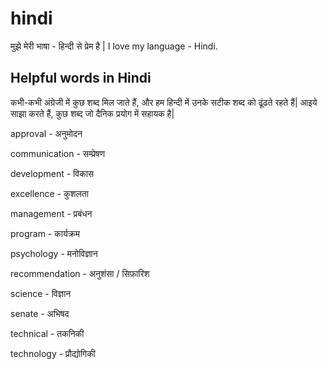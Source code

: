 # hindi
मुझे मेरी भाषा - हिन्दी से प्रेम है | I love my language - Hindi. 


## Helpful words in Hindi   

कभी-कभी अंग्रेजी में कुछ शब्द मिल जाते हैं, और हम हिन्दी में उनके सटीक शब्द को ढूंढते रहते हैं| आइये साझा करते हैं, कुछ शब्द जो दैनिक प्रयोग में सहायक है|  

approval - अनुमोदन 

communication - सम्प्रेषण 

development - विकास 

excellence - कुशलता 

management - प्रबंधन 

program - कार्यक्रम 

psychology - मनोविज्ञान 

recommendation - अनुशंसा / सिफ़ारिश 

science - विज्ञान 

senate - अभिषद 

technical - तकनिकी 

technology - प्रौद्योगिकी 

